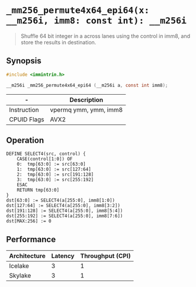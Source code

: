`_mm256_permute4x64_epi64(x: __m256i, imm8: const int): __m256i`
================================================================

> Shuffle 64 bit integer in a across lanes using the control in imm8, and store the results in destination.

## Synopsis

```c
#include <immintrin.h>

__m256i _mm256_permute4x64_epi64 (__m256i a, const int imm8);
```

| -           | Description           |
| ----------- | --------------------- |
| Instruction | vpermq ymm, ymm, imm8 |
| CPUID Flags | AVX2                  |

## Operation

```
DEFINE SELECT4(src, control) {
	CASE(control[1:0]) OF
	0:	tmp[63:0] := src[63:0]
	1:	tmp[63:0] := src[127:64]
	2:	tmp[63:0] := src[191:128]
	3:	tmp[63:0] := src[255:192]
	ESAC
	RETURN tmp[63:0]
}
dst[63:0] := SELECT4(a[255:0], imm8[1:0])
dst[127:64] := SELECT4(a[255:0], imm8[3:2])
dst[191:128] := SELECT4(a[255:0], imm8[5:4])
dst[255:192] := SELECT4(a[255:0], imm8[7:6])
dst[MAX:256] := 0
```

## Performance

| Architecture | Latency | Throughput (CPI) |
| ------------ | ------- | ---------------- |
| Icelake      | 3       | 1                |
| Skylake      | 3       | 1                |
